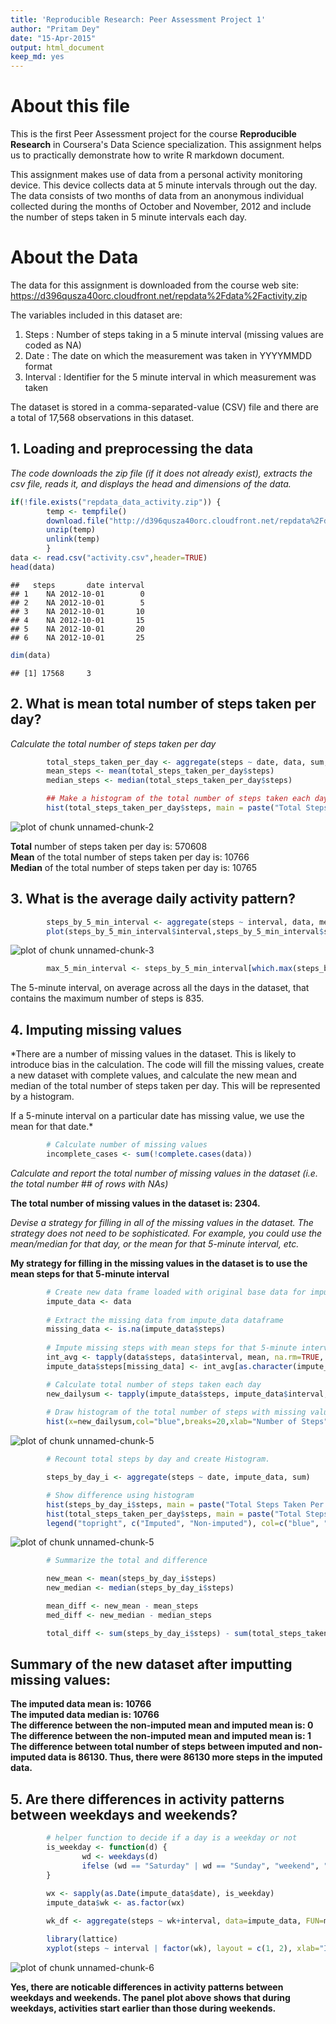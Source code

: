 ```yaml
---
title: 'Reproducible Research: Peer Assessment Project 1'
author: "Pritam Dey"
date: "15-Apr-2015"
output: html_document
keep_md: yes
---
```

# About this file
This is the first Peer Assessment project for the course **Reproducible Research** in Coursera's Data Science specialization. This assignment helps us to practically demonstrate how to write R markdown document.

This assignment makes use of data from a personal activity monitoring device. This device collects data at 5 minute intervals through out the day. The data consists of two months of data from an anonymous individual collected during the months of October and November, 2012 and include the number of steps taken in 5 minute intervals each day.

# About the Data

The data for this assignment is downloaded from the course web site: https://d396qusza40orc.cloudfront.net/repdata%2Fdata%2Factivity.zip
        
The variables included in this dataset are:

1. Steps        : Number of steps taking in a 5 minute interval (missing values are coded as NA)
2. Date         : The date on which the measurement was taken in YYYYMMDD format
3. Interval     : Identifier for the 5 minute interval in which measurement was taken

The dataset is stored in a comma-separated-value (CSV) file and there are a total of 17,568 observations in this dataset.

## 1. Loading and preprocessing the data

*The code downloads the zip file (if it does not already exist), extracts the csv file, reads it, and displays the head and dimensions of the data.*


```r
if(!file.exists("repdata_data_activity.zip")) {
        temp <- tempfile()
        download.file("http://d396qusza40orc.cloudfront.net/repdata%2Fdata%2Factivity.zip",temp)
        unzip(temp)
        unlink(temp)
        }
data <- read.csv("activity.csv",header=TRUE)
head(data)
```

```
##   steps       date interval
## 1    NA 2012-10-01        0
## 2    NA 2012-10-01        5
## 3    NA 2012-10-01       10
## 4    NA 2012-10-01       15
## 5    NA 2012-10-01       20
## 6    NA 2012-10-01       25
```

```r
dim(data)
```

```
## [1] 17568     3
```

## 2. What is mean total number of steps taken per day?

*Calculate the total number of steps taken per day* 


```r
        total_steps_taken_per_day <- aggregate(steps ~ date, data, sum, na.rm=TRUE)
        mean_steps <- mean(total_steps_taken_per_day$steps)
        median_steps <- median(total_steps_taken_per_day$steps)

        ## Make a histogram of the total number of steps taken each day
        hist(total_steps_taken_per_day$steps, main = paste("Total Steps Taken Per Day"), col ="blue", xlab="Number of Steps")
```

![plot of chunk unnamed-chunk-2](figure/unnamed-chunk-2-1.png) 

**Total** number of steps taken per day is: 570608  
**Mean** of the total number of steps taken per day is: 10766  
**Median** of the total number of steps taken per day is: 10765

## 3. What is the average daily activity pattern?


```r
        steps_by_5_min_interval <- aggregate(steps ~ interval, data, mean)
        plot(steps_by_5_min_interval$interval,steps_by_5_min_interval$steps, type="l", xlab="5-minute Interval", ylab="Average Number of Steps Taken",main="Average Number of Steps Taken Per Day by Interval")
```

![plot of chunk unnamed-chunk-3](figure/unnamed-chunk-3-1.png) 

```r
        max_5_min_interval <- steps_by_5_min_interval[which.max(steps_by_5_min_interval$steps),1]
```
The 5-minute interval, on average across all the days in the dataset, that contains the maximum number of steps is 835.

## 4. Imputing missing values

*There are a number of missing values in the dataset. This is likely to introduce bias in the
calculation. The code will fill the missing values, create a new dataset with complete values,
and calculate the new mean and median of the total number of steps taken per day. This will be 
represented by a histogram.  

If a 5-minute interval on a particular date has missing value, we use the mean for that date.*


```r
        # Calculate number of missing values
        incomplete_cases <- sum(!complete.cases(data))
```

*Calculate and report the total number of missing values in the dataset (i.e. the total number ## of rows with NAs)*

**The total number of missing values in the dataset is: 2304.**

*Devise a strategy for filling in all of the missing values in the dataset. The strategy does not need to be sophisticated. For example, you could use the mean/median for that day, or the mean for that 5-minute interval, etc.*

**My strategy for filling in the missing values in the dataset is to use the mean steps for that 5-minute interval**


```r
        # Create new data frame loaded with original base data for imputation
        impute_data <- data
        
        # Extract the missing data from impute_data dataframe
        missing_data <- is.na(impute_data$steps)
        
        # Impute missing steps with mean steps for that 5-minute interval
        int_avg <- tapply(data$steps, data$interval, mean, na.rm=TRUE, simplify=T)
        impute_data$steps[missing_data] <- int_avg[as.character(impute_data$interval[missing_data])]

        # Calculate total number of steps taken each day
        new_dailysum <- tapply(impute_data$steps, impute_data$interval, sum, na.rm=TRUE, simplify=T)
        
        # Draw histogram of the total number of steps with missing values imputed
        hist(x=new_dailysum,col="blue",breaks=20,xlab="Number of Steps",ylab="Frequency",main="Total Steps Taken Per Day (with missing data imputed)")
```

![plot of chunk unnamed-chunk-5](figure/unnamed-chunk-5-1.png) 

```r
        # Recount total steps by day and create Histogram. 

        steps_by_day_i <- aggregate(steps ~ date, impute_data, sum)

        # Show difference using histogram
        hist(steps_by_day_i$steps, main = paste("Total Steps Taken Per Day"), col="blue", xlab="Number of Steps")
        hist(total_steps_taken_per_day$steps, main = paste("Total Steps Taken Per Day"), col ="red", xlab="Number of Steps", add=T)
        legend("topright", c("Imputed", "Non-imputed"), col=c("blue", "red"), lwd=10)
```

![plot of chunk unnamed-chunk-5](figure/unnamed-chunk-5-2.png) 

```r
        # Summarize the total and difference

        new_mean <- mean(steps_by_day_i$steps)
        new_median <- median(steps_by_day_i$steps)

        mean_diff <- new_mean - mean_steps
        med_diff <- new_median - median_steps

        total_diff <- sum(steps_by_day_i$steps) - sum(total_steps_taken_per_day$steps)
```

## Summary of the new dataset after imputting missing values:

**The imputed data mean is: 10766**  
**The imputed data median is: 10766**  
**The difference between the non-imputed mean and imputed mean is: 0**  
**The difference between the non-imputed mean and imputed mean is: 1**  
**The difference between total number of steps between imputed and non-imputed data is 86130. Thus, there were 86130 more steps in the imputed data.**

## 5. Are there differences in activity patterns between weekdays and weekends?


```r
        # helper function to decide if a day is a weekday or not
        is_weekday <- function(d) {
                wd <- weekdays(d)
                ifelse (wd == "Saturday" | wd == "Sunday", "weekend", "weekday")
        }

        wx <- sapply(as.Date(impute_data$date), is_weekday)
        impute_data$wk <- as.factor(wx)
        
        wk_df <- aggregate(steps ~ wk+interval, data=impute_data, FUN=mean)

        library(lattice)
        xyplot(steps ~ interval | factor(wk), layout = c(1, 2), xlab="Interval", ylab="Number of         steps", type="l", lty=1, data=wk_df)  
```

![plot of chunk unnamed-chunk-6](figure/unnamed-chunk-6-1.png) 

**Yes, there are noticable differences in activity patterns between weekdays and weekends. The panel plot above shows that during weekdays, activities start earlier than those during weekends.**

